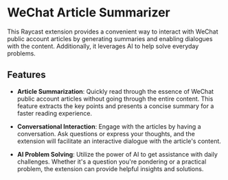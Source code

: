 # WeChat Article Summarizer

This Raycast extension provides a convenient way to interact with WeChat public account articles by generating summaries and enabling dialogues with the content. Additionally, it leverages AI to help solve everyday problems.

## Features

- **Article Summarization**: Quickly read through the essence of WeChat public account articles without going through the entire content. This feature extracts the key points and presents a concise summary for a faster reading experience.

- **Conversational Interaction**: Engage with the articles by having a conversation. Ask questions or express your thoughts, and the extension will facilitate an interactive dialogue with the article's content.

- **AI Problem Solving**: Utilize the power of AI to get assistance with daily challenges. Whether it's a question you're pondering or a practical problem, the extension can provide helpful insights and solutions.